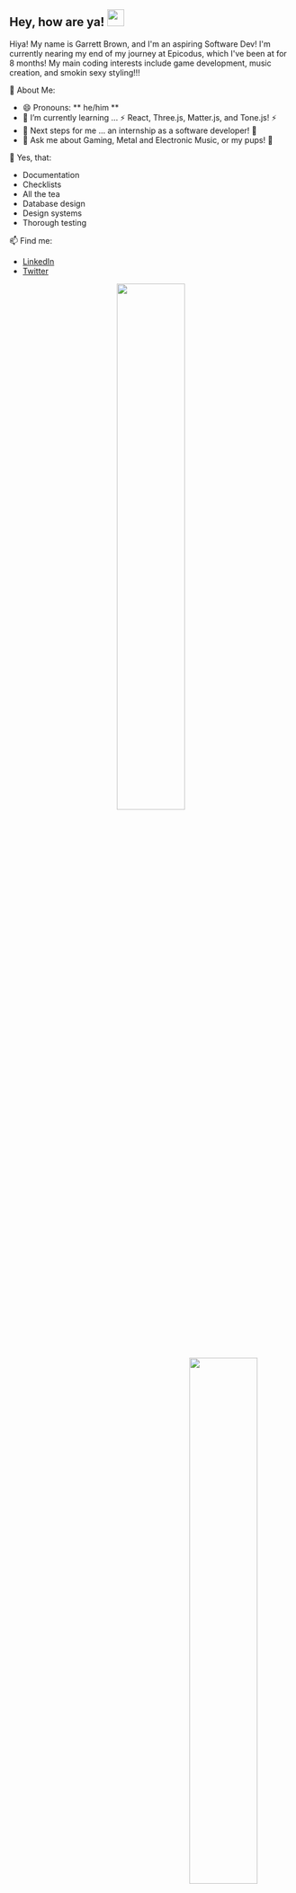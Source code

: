  <div>  
  <h2>Hey, how are ya! <img src="https://raw.githubusercontent.com/MartinHeinz/MartinHeinz/master/wave.gif" 🤓 width="30px"></h2>
  <p>
  </p>
</div>

Hiya! My name is Garrett Brown, and I'm an aspiring Software Dev! I'm currently nearing my end of my journey at Epicodus, which I've been at for 8 months! My main coding interests include game development, music creation, and smokin sexy styling!!!

📃 About Me:
- 😄 Pronouns: ** he/him **
- 🌱 I’m currently learning ... ⚡ React, Three.js, Matter.js, and Tone.js! ⚡ 
- 👣 Next steps for me ... an internship as a software developer! 🦾
- 💬 Ask me about Gaming, Metal and Electronic Music, or my pups! 🍹 

🤩 Yes, that:
- Documentation
- Checklists
- All the tea
- Database design
- Design systems
- Thorough testing

📫 Find me: 
- <a href=https://www.linkedin.com/in/garrett-brown-d/>LinkedIn</a>
- <a href=https://twitter.com/gman9mm/>Twitter</a>


<div align="center">
 
 <img style="display:inline-block" src="https://github-readme-stats.vercel.app/api/?username=garrettbrown-dev&show_icons=true&theme=algolia&hide_border=true" width="49%"/>
 <br/>
 <img style="display:inline-block; float:right" src="https://github-readme-stats.vercel.app/api/top-langs/?username=garrettbrown-dev&show_icons=true&theme=algolia&layout=compact&hide_border=true&hide=smalltalk" width="49%"/>
 
</div>
